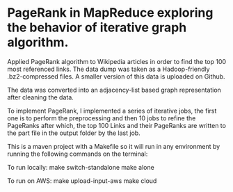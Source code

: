 # PageRank in MapReduce exploring the behavior of iterative graph algorithm.

Applied PageRank algorithm to Wikipedia articles in order to find the
top 100 most referenced links.
The data dump was taken as a Hadoop-friendly .bz2-compressed files.
A smaller version of this data is uploaded on Github.

The data was converted into an adjacency-list based graph representation after
cleaning the data.

To implement PageRank, I implemented a series of iterative jobs, the first one
is to perform the preprocessing and then 10 jobs to refine the PageRanks
after which, the top 100 Links and their PageRanks are written to the part file
in the output folder by the last job.

This is a maven project with a Makefile so it will run in any environment by
running the following commands on the terminal:

To run locally:
make switch-standalone
make alone

To run on AWS:
make upload-input-aws
make cloud
